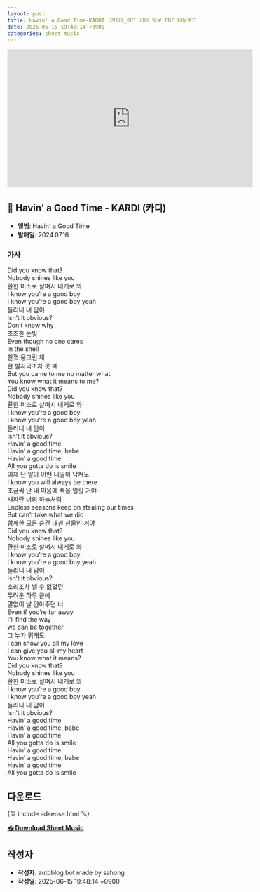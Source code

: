 ```yaml
---
layout: post
title: Havin' a Good Time-KARDI (카디)_리드 기타 악보 PDF 다운로드
date: 2025-06-15 19:48:14 +0900
categories: sheet music
---
```


<iframe width="560" height="315" src="https://www.youtube.com/embed/AKdwcOVck58" frameborder="0" allowfullscreen></iframe>

## 🎵 Havin' a Good Time - KARDI (카디)

- **앨범**: Havin' a Good Time  
- **발매일**: 2024.07.16  

### 가사
Did you know that?  
Nobody shines like you  
환한 미소로 살며시 내게로 와  
I know you’re a good boy  
I know you’re a good boy yeah  
들리니 내 맘이  
Isn’t it obvious?  
Don’t know why  
초조한 눈빛  
Even though no one cares  
In the shell  
한껏 웅크린 채  
한 발자국조차 못 떼  
But you came to me no matter what  
You know what it means to me?  
Did you know that?  
Nobody shines like you  
환한 미소로 살며시 내게로 와  
I know you’re a good boy  
I know you’re a good boy yeah  
들리니 내 맘이  
Isn’t it obvious?  
Havin’ a good time  
Havin’ a good time, babe  
Havin’ a good time  
All you gotta do is smile  
이제 난 알아 어떤 내일이 닥쳐도  
I know you will always be there  
조금씩 난 내 마음에 색을 입힐 거야  
새파란 너의 하늘처럼  
Endless seasons keep on stealing our times  
But can’t take what we did  
함께한 모든 순간 내겐 선물인 거야  
Did you know that?  
Nobody shines like you  
환한 미소로 살며시 내게로 와  
I know you’re a good boy  
I know you’re a good boy yeah  
들리니 내 맘이  
Isn’t it obvious?  
소리조차 낼 수 없었던  
두려운 하루 끝에  
말없이 날 안아주던 너  
Even if you’re far away  
I’ll find the way  
we can be together  
그 누가 뭐래도  
I can show you all my love  
I can give you all my heart  
You know what it means?  
Did you know that?  
Nobody shines like you  
환한 미소로 살며시 내게로 와  
I know you’re a good boy  
I know you’re a good boy yeah  
들리니 내 맘이  
Isn’t it obvious?  
Havin’ a good time  
Havin’ a good time, babe  
Havin’ a good time  
All you gotta do is smile  
Havin’ a good time  
Havin’ a good time, babe  
Havin’ a good time  
All you gotta do is smile  


## 다운로드

{% include adsense.html %}

<p><a href="https://drive.google.com/file/d/1LS1JwuwYxWRKsvkVYTjH6X9PKUPuXEfZ/view?usp=sharing" download><strong>📥 Download Sheet Music</strong></a></p>

## 작성자 
- **작성자**: autoblog.bot made by sahong
- **작성일**: 2025-06-15 19:48:14 +0900
